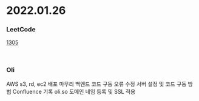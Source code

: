 # 2022.01.26
### LeetCode
[1305](https://leetcode.com/problems/all-elements-in-two-binary-search-trees/)

<br/>

### Oli
AWS s3, rd, ec2 배포 마무리
백엔드 코드 구동 오류 수정
서버 설정 및 코드 구동 방법 Confluence 기록
oli.so 도메인 네임 등록 및 SSL 적용

